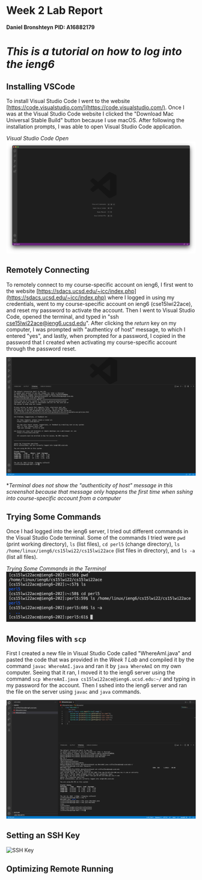 # Week 2 Lab Report 
**Daniel Bronshteyn**
**PID: A16882179**


# *This is a tutorial on how to log into the ieng6*


## Installing VSCode

To install Visual Studio Code I went to the website [https://code.visualstudio.com/](https://code.visualstudio.com/). Once I was at the Visual Studio Code website I clicked the "Download Mac Universal Stable Build" button because I use macOS. After following the installation prompts, I was able to open Visual Studio Code application. 

*Visual Studio Code Open*
![Visual Studio Code Open](Visual%20Studio%20Code%20Open.png)


## Remotely Connecting

To remotely connect to my course-specific account on ieng6, I first went to the website [https://sdacs.ucsd.edu/~icc/index.php](https://sdacs.ucsd.edu/~icc/index.php) where I logged in using my credentials, went to my course-specific account on ieng6 (cse15lwi22ace), and reset my password to activate the account. Then I went to Visual Studio Code, opened the terminal, and typed in "ssh cse15lwi22ace@ieng6.ucsd.edu". After clicking the *return* key on my computer, I was prompted with "authenticy of host" message, to which I entered "yes", and lastly, when prompted for a password, I copied in the password that I created when activating my course-specific account through the password reset. 

![Remotely Connecting](Remotely%20Connecting.png)

**Terminal does not show the "authenticity of host" message in this screenshot because that message only happens the first time when sshing into course-specific account from a computer* 

## Trying Some Commands

Once I had logged into the ieng6 server, I tried out different commands in the Visual Studio Code terminal. Some of the commands I tried were  `pwd` (print working directory), `ls` (list files), `cd perl5` (change directory), `ls /home/linux/ieng6/cs15lwi22/cs15lwi22ace` (list files in directory), and `ls -a` (list all files). 

*Trying Some Commands in the Terminal*
![Trying Some Commands](Trying%20Some%20Commands.png)

## Moving files with `scp`

First I created a new file in Visual Studio Code called "WhereAmI.java" and pasted the code that was provided in the *Week 1 Lab* and compiled it by the command `javac WhereAmI.java` and ran it by `java WhereAmI` on my own computer. Seeing that it ran, I moved it to the ieng6 server using the command `scp WhereAmI.java cs15lwi22ace@ieng6.ucsd.edu:~/` and typing in my password for the account. Then I sshed into the ieng6 server and ran the file on the server using `javac` and `java` commands. 

![Moving files with scp](Moving%20files%20with%20scp.png)


## Setting an SSH Key

![SSH Key](SSH%20Key.png)


## Optimizing Remote Running



